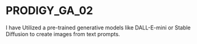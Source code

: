 # PRODIGY_GA_02

I have Utilized a pre-trained generative models like DALL-E-mini or Stable Diffusion to create images from text prompts.
